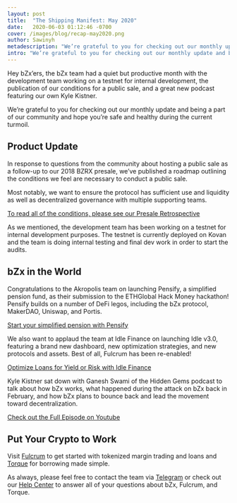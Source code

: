 ```yaml
---
layout: post
title:  "The Shipping Manifest: May 2020"
date:   2020-06-03 01:12:46 -0700
cover: /images/blog/recap-may2020.png
author: Sawinyh
metadescription: "We’re grateful to you for checking out our monthly update and being a part of our community and hope you’re safe and healthy during the current turmoil"
intro: "We’re grateful to you for checking out our monthly update and being a part of our community and hope you’re safe and healthy during the current turmoil"
---
```

Hey bZx’ers, the bZx team had a quiet but productive month with the development team working on a testnet for internal development, the publication of our conditions for a public sale, and a great new podcast featuring our own Kyle Kistner.

We’re grateful to you for checking out our monthly update and being a part of our community and hope you’re safe and healthy during the current turmoil.

## Product Update

In response to questions from the community about hosting a public sale as a follow-up to our 2018 BZRX presale, we’ve published a roadmap outlining the conditions we feel are necessary to conduct a public sale.

Most notably, we want to ensure the protocol has sufficient use and liquidity as well as decentralized governance with multiple supporting teams.

[To read all of the conditions, please see our Presale Retrospective](https://bzx.network/blog/presale-retrospective)

As we mentioned, the development team has been working on a testnet for internal development purposes. The testnet is currently deployed on Kovan and the team is doing internal testing and final dev work in order to start the audits.

## bZx in the World

Congratulations to the Akropolis team on launching Pensify, a simplified pension fund, as their submission to the ETHGlobal Hack Money hackathon! Pensify builds on a number of DeFi legos, including the bZx protocol, MakerDAO, Uniswap, and Portis.

[Start your simplified pension with Pensify](https://pensionfund.fi/stats)

We also want to applaud the team at Idle Finance on launching Idle v3.0, featuring a brand new dashboard, new optimization strategies, and new protocols and assets. Best of all, Fulcrum has been re-enabled!

[Optimize Loans for Yield or Risk with Idle Finance](https://idle.finance/)

Kyle Kistner sat down with Ganesh Swami of the Hidden Gems podcast to talk about how bZx works, what happened during the attack on bZx back in February, and how bZx plans to bounce back and lead the movement toward decentralization.

[Check out the Full Episode on Youtube](https://www.youtube.com/watch?v=0zDi0D8xGmU)

## Put Your Crypto to Work

Visit [Fulcrum](https://fulcrum.trade/) to get started with tokenized margin trading and loans and [Torque](https://torque.loans/) for borrowing made simple.

As always, please feel free to contact the team via [Telegram](https://t.me/b0xNet) or check out our [Help Center](https://help.bzx.network/en/) to answer all of your questions about bZx, Fulcrum, and Torque.
